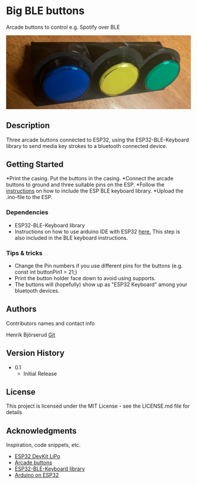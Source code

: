 # Big BLE buttons

Arcade buttons to control e.g. Spotify over BLE

![Buttons preview](https://github.com/betaniahemmet/big-ble-buttons/blob/main/media/IMG_1289.jpg)


## Description

Three arcade buttons connected to ESP32, using the ESP32-BLE-Keyboard library to send media key strokes to a bluetooth connected device. 


## Getting Started

*Print the casing. Put the buttons in the casing.
*Connect the arcade buttons to ground and three suitable pins on the ESP.
*Follow the [instructions](https://github.com/T-vK/ESP32-BLE-Keyboard) on how to include the ESP BLE keyboard library. 
*Upload the .ino-file to the ESP.

### Dependencies

* ESP32-BLE-Keyboard library
* Instructions on how to use arduino IDE with ESP32 [here.](https://github.com/espressif/arduino-esp32#installation-instructions) This step is also included in the BLE keyboard instructions.

### Tips & tricks

* Change the Pin numbers if you use different pins for the buttons (e.g. const int buttonPin1 = 21;)
* Print the button holder face down to avoid using supports. 
* The buttons will (hopefully) show up as "ESP32 Keyboard" among your bluetooth devices.

## Authors

Contributors names and contact info

Henrik Björserud [Git](https://github.com/henrikBjorserud)

## Version History

* 0.1
    * Initial Release

## License

This project is licensed under the MIT License - see the LICENSE.md file for details

## Acknowledgments

Inspiration, code snippets, etc.
* [ESP32 DevKit LiPo](https://www.electrokit.com/produkt/esp32-devkit-lipo/)
* [Arcade buttons](https://www.electrokit.com/produkt/tryckknapp-arkad-o60mm-gron/)
* [ESP32-BLE-Keyboard library](https://github.com/T-vK/ESP32-BLE-Keyboard)
* [Arduino on ESP32](https://github.com/espressif/arduino-esp32#installation-instructions)
